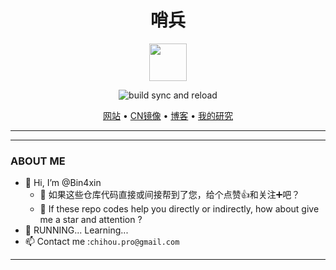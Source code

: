 <h1 align="center">哨兵</h1>

<div align="center">

<img src="https://raw.githubusercontent.com/Bin4xin/bin4xin.github.io/main/assets/img/logo-small.svg" width="60" height="60"> 

![build sync and reload](https://github.com/Bin4xin/bin4xin.github.io/workflows/build%20sync%20and%20reload/badge.svg)

<p align="center">
  <a href="https://bin4xin.github.io/">网站</a> •
  <a href="https://bin4xin.gitee.io/">CN镜像</a> •
  <a href="https://bin4xin.github.io/blog">博客</a> •
  <a href="https://bin4xin.github.io/about">我的研究</a>
</p>

</div>

---

<!-- ### [*B4xinSynchronize*](https://github.com/Bin4xin/B4xinSynchronize)自动化代码同步脚本
<details>
<summary><em>点击以展开 *B4xinSynchronize介绍 </em></summary>

- 2021年 5月 7日 星期五 13时46分03秒 CST ：
    - [x] bash脚本版本完成
        - [表格美化*by banemon*](https://github.com/Bin4xin/B4xinSynchronize/blob/master/bash/functions/draw_table.sh)✅
        - 动画加载✅
    - [ ] python相关代码编写中...
    - [ ] C++相关代码编写中...
- C/S架构
	- Client：更新github仓库代码/更新个人服务器服务器代码✅
	- Server：添加定时计划自动hook更新代码✅
- 测试OS/Support OS
	- Darwin 20.3.0 MacOS Big Sur [~~server端~~/client端✅]
	- Ubuntu 18.0/20.0 [server端✅/client端✅]
    - CentOS 7 [server端❎/client端❎]

</details>

### [*Industrial Control Wiki Record(ICWR)*](https://github.com/Bin4xin/Industrial-Control-Wiki-Record)

<details>
<summary><em>点击以展开 *Industrial Control Wiki Record介绍 </em></summary>

- 工控系统协议、靶场学习记录
- ...

</details>

### [*Bigger Than Bigger*](https://github.com/Bin4xin/bigger-than-bigger)大文件存储及相关应用

<details>
<summary><em>点击以展开 *Bigger Than Bigger介绍 </em></summary>

- 用友nc6.5反序列化依赖jar包
- [*WALL_LISTS*](https://github.com/Bin4xin/bigger-than-bigger/tree/master/WALL_LISTS) 文档
- [*Bin4llDocker*](https://github.com/Bin4xin/bigger-than-bigger/tree/master/Bin4llDocker)（未完成❎）
	- [ ] *AWVS14 in Docker*
	- [x] [*jellyfin : base on docker*](https://github.com/Bin4xin/bigger-than-bigger/tree/master/Bin4llDocker/Jellyfin)
- [*Covv*](https://github.com/Bin4xin/bigger-than-bigger/tree/master/CoVV) 已知复现漏洞合集
	- *Collection of verified vulnerabilities*
- [*...*](https://github.com/Bin4xin/bigger-than-bigger)

</details>

### [*Sweet-ysoserial*](https://github.com/Bin4xin/sweet-ysoserial)项目与构建

<details>
<summary><em>点击以展开 *Sweet-ysoserial介绍 </em></summary>

- 魔改ysoserial项目
- 反序列化payload生成jar包

</details> -->

---

### ABOUT ME

- 👋 Hi, I’m @Bin4xin
  - 🌱 如果这些仓库代码直接或间接帮到了您，给个点赞👍和关注➕吧？
  - 💞️ If these repo codes help you directly or indirectly, how about give me a star and attention ?
- 🏃 RUNNING... Learning...
- 📫 Contact me :`chihou.pro@gmail.com`

<!---
Bin4xin/Bin4xin is a ✨ special ✨ repository because its `README.md` (this file) appears on your GitHub profile.
You can click the Preview link to take a look at your changes.
--->

---

<!-- #### # 被访问次数
![Bin4xin Visitors](https://profile-counter.glitch.me/bin4xin/count.svg)

#### # Github "成就"
![Bin4xin Arcivements](https://github-profile-trophy.vercel.app/?username=bin4xin&theme=darkhub)

#### # Github "奖牌"
![Bin4xin Prize](https://github-readme-stats.vercel.app/api?username=bin4xin&theme=dracula&show_icons=true) -->
